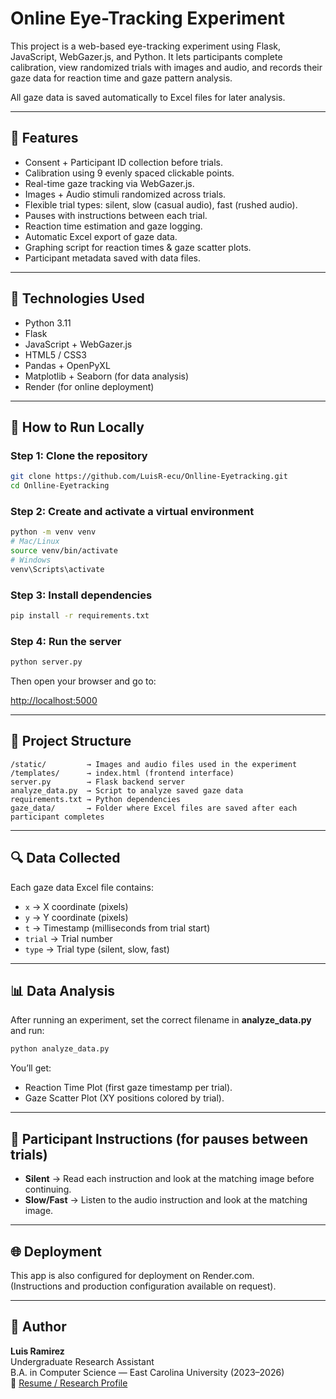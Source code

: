 
# Online Eye-Tracking Experiment

This project is a web-based eye-tracking experiment using Flask, JavaScript, WebGazer.js, and Python. It lets participants complete calibration, view randomized trials with images and audio, and records their gaze data for reaction time and gaze pattern analysis.

All gaze data is saved automatically to Excel files for later analysis.

---

## 🔬 Features

- Consent + Participant ID collection before trials.
- Calibration using 9 evenly spaced clickable points.
- Real-time gaze tracking via WebGazer.js.
- Images + Audio stimuli randomized across trials.
- Flexible trial types: silent, slow (casual audio), fast (rushed audio).
- Pauses with instructions between each trial.
- Reaction time estimation and gaze logging.
- Automatic Excel export of gaze data.
- Graphing script for reaction times & gaze scatter plots.
- Participant metadata saved with data files.

---

## 🧠 Technologies Used

- Python 3.11
- Flask
- JavaScript + WebGazer.js
- HTML5 / CSS3
- Pandas + OpenPyXL
- Matplotlib + Seaborn (for data analysis)
- Render (for online deployment)

---

## 🚀 How to Run Locally

### Step 1: Clone the repository
```bash
git clone https://github.com/LuisR-ecu/Onlline-Eyetracking.git
cd Onlline-Eyetracking
```

### Step 2: Create and activate a virtual environment
```bash
python -m venv venv
# Mac/Linux
source venv/bin/activate
# Windows
venv\Scripts\activate
```

### Step 3: Install dependencies
```bash
pip install -r requirements.txt
```

### Step 4: Run the server
```bash
python server.py
```

Then open your browser and go to:

[http://localhost:5000](http://localhost:5000)

---

## 📁 Project Structure

```
/static/         → Images and audio files used in the experiment  
/templates/      → index.html (frontend interface)  
server.py        → Flask backend server  
analyze_data.py  → Script to analyze saved gaze data  
requirements.txt → Python dependencies  
gaze_data/       → Folder where Excel files are saved after each participant completes
```

---

## 🔍 Data Collected

Each gaze data Excel file contains:

- `x` → X coordinate (pixels)
- `y` → Y coordinate (pixels)
- `t` → Timestamp (milliseconds from trial start)
- `trial` → Trial number
- `type` → Trial type (silent, slow, fast)

---

## 📊 Data Analysis

After running an experiment, set the correct filename in **analyze_data.py** and run:

```bash
python analyze_data.py
```

You’ll get:

- Reaction Time Plot (first gaze timestamp per trial).
- Gaze Scatter Plot (XY positions colored by trial).

---

## 📝 Participant Instructions (for pauses between trials)

- **Silent** → Read each instruction and look at the matching image before continuing.
- **Slow/Fast** → Listen to the audio instruction and look at the matching image.

---

## 🌐 Deployment

This app is also configured for deployment on Render.com.  
(Instructions and production configuration available on request).

---

## 👤 Author

**Luis Ramirez**  
Undergraduate Research Assistant  
B.A. in Computer Science — East Carolina University (2023–2026)  
📄 [Resume / Research Profile](www.linkedin.com/in/ramirez-luis-hernandez)
